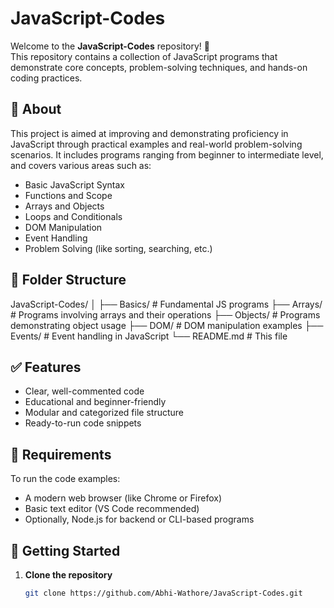 # JavaScript-Codes

Welcome to the **JavaScript-Codes** repository! 🚀  
This repository contains a collection of JavaScript programs that demonstrate core concepts, problem-solving techniques, and hands-on coding practices.

## 📌 About

This project is aimed at improving and demonstrating proficiency in JavaScript through practical examples and real-world problem-solving scenarios. It includes programs ranging from beginner to intermediate level, and covers various areas such as:

- Basic JavaScript Syntax
- Functions and Scope
- Arrays and Objects
- Loops and Conditionals
- DOM Manipulation
- Event Handling
- Problem Solving (like sorting, searching, etc.)

## 📁 Folder Structure

JavaScript-Codes/
│
├── Basics/ # Fundamental JS programs
├── Arrays/ # Programs involving arrays and their operations
├── Objects/ # Programs demonstrating object usage
├── DOM/ # DOM manipulation examples
├── Events/ # Event handling in JavaScript
└── README.md # This file


## ✅ Features

- Clear, well-commented code
- Educational and beginner-friendly
- Modular and categorized file structure
- Ready-to-run code snippets

## 🔧 Requirements

To run the code examples:

- A modern web browser (like Chrome or Firefox)
- Basic text editor (VS Code recommended)
- Optionally, Node.js for backend or CLI-based programs

## 🚀 Getting Started

1. **Clone the repository**
   ```bash
   git clone https://github.com/Abhi-Wathore/JavaScript-Codes.git
